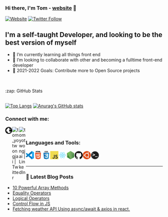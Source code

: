 ### Hi there, I'm Tom - [website] 👋

[![Website](https://img.shields.io/website?label=tomyotwongjai.me&style=for-the-badge&url=https%3A%2F%2Ftomyotwongjai.me)](https://tomyotwongjai.me)
[![Twitter Follow](https://img.shields.io/twitter/follow/tom_yotwongjai?color=1DA1F2&logo=twitter&style=for-the-badge)](https://twitter.com/intent/follow?original_referer=https%3A%2F%2Fgithub.com%2Ftom_yotwongjai&screen_name=tom_yotwongjai)

## I'm a self-taught Developer, and looking to be the best version of myself

- 🌱 I’m currently learning all things front end
- 👯 I’m looking to collaborate with other and becoming a fulltime front-end developer
- 🥅 2021-2022 Goals: Contribute more to Open Source projects

<br />
<br />

<summary>:zap: GitHub Stats</summary>

<br />

[![Top Langs](https://github-readme-stats.vercel.app/api/top-langs/?username=tomyotwongjai&layout=compact)](https://github.com/tomyotwongjai/github-readme-stats) [![Anurag's GitHub stats](https://github-readme-stats.vercel.app/api?username=tomyotwongjai&theme=vue&show_icons=true)](https://github.com/tomyotwongjai/github-readme-stats)

### Connect with me:

[<img align="left" alt="tomyotwongjai" width="22px" src="https://raw.githubusercontent.com/iconic/open-iconic/master/svg/globe.svg" />][website]
[<img align="left" alt="tom_yotwongjai | Twitter" width="22px" src="https://cdn.jsdelivr.net/npm/simple-icons@v3/icons/twitter.svg" />][twitter]
[<img align="left" alt="tomyotwongjai | LinkedIn" width="22px" src="https://cdn.jsdelivr.net/npm/simple-icons@v3/icons/linkedin.svg" />][linkedin]

<br />

### Languages and Tools:

<img align="left" alt="Visual Studio Code" width="26px" src="https://raw.githubusercontent.com/github/explore/80688e429a7d4ef2fca1e82350fe8e3517d3494d/topics/visual-studio-code/visual-studio-code.png" />
<img align="left" alt="HTML5" width="26px" src="https://raw.githubusercontent.com/github/explore/80688e429a7d4ef2fca1e82350fe8e3517d3494d/topics/html/html.png" />
<img align="left" alt="CSS3" width="26px" src="https://raw.githubusercontent.com/github/explore/80688e429a7d4ef2fca1e82350fe8e3517d3494d/topics/css/css.png" />
<img align="left" alt="JavaScript" width="26px" src="https://raw.githubusercontent.com/github/explore/80688e429a7d4ef2fca1e82350fe8e3517d3494d/topics/javascript/javascript.png" />
<img align="left" alt="React" width="26px" src="https://raw.githubusercontent.com/github/explore/80688e429a7d4ef2fca1e82350fe8e3517d3494d/topics/react/react.png" />
<img align="left" alt="Node.js" width="26px" src="https://raw.githubusercontent.com/github/explore/80688e429a7d4ef2fca1e82350fe8e3517d3494d/topics/nodejs/nodejs.png" /><img align="left" alt="GitHub" width="26px" src="https://raw.githubusercontent.com/github/explore/78df643247d429f6cc873026c0622819ad797942/topics/github/github.png" />
<img align="left" alt="Ubuntu" width="26px" src="https://raw.githubusercontent.com/github/explore/78df643247d429f6cc873026c0622819ad797942/topics/ubuntu/ubuntu.png" />
<img align="left" alt="Terminal" width="26px" src="https://raw.githubusercontent.com/github/explore/80688e429a7d4ef2fca1e82350fe8e3517d3494d/topics/terminal/terminal.png" />

<br />
<br />

---

### 📕 Latest Blog Posts

<!-- BLOG-POST-LIST:START -->
- [10 Powerful Array Methods](https://dev.to/tomyotwongjai/10-powerful-array-methods-4hop)
- [Equality Operators](https://dev.to/tomyotwongjai/equality-operators-33io)
- [Logical Operators](https://dev.to/tomyotwongjai/logical-operators-2ei2)
- [Control Flow in JS](https://dev.to/tomyotwongjai/control-flow-in-js-1ob6)
- [Fetching weather API Using async/await &amp; axios in react.](https://dev.to/tomyotwongjai/fetching-weather-api-using-asyncawait-axios-in-react-1hd2)
<!-- BLOG-POST-LIST:END -->

[website]: https://tomyotwongjai.netlify.app
[twitter]: https://twitter.com/tom_yotwongjai
[linkedin]: https://www.linkedin.com/in/tomyotwongjai/
